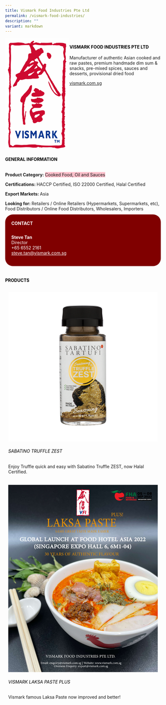 ```yaml
---
title: Vismark Food Industries Pte Ltd
permalink: /vismark-food-industries/
description: ""
variant: markdown
---
```

<div class="flex-paragraph"> 
<p style="text-transform: uppercase">
</p>
</div> 
<div class="flex-container" style="display: flex; flex-wrap: wrap;"> 
<div class="card sgds" style="flex: 1 1 40%; display: block;">
<img src="/images/vismark_logo.jpg">
</div> 
<div class="card-sgds" style="flex: 1 1 58%; display: block; margin-left: 3px"> 
<h4 style="text-transform: uppercase; color: black;">
<b>VISMARK FOOD INDUSTRIES PTE LTD 
</b>
</h4> 
<p>Manufacturer of authentic Asian cooked and raw pastes, premium handmade dim sum &amp; snacks, pre-mixed spices, sauces and desserts, provisional dried food
</p> 
<p>
<a href="https://vismark.com.sg" target="_blank">vismark.com.sg
</a>
</p> 
</div> 
</div> 
<h4 style="text-transform: uppercase; color: black;">
<b>General Information
</b>
</h4> 
<div class="flex-container" style="display: flex; flex-wrap: wrap;"> 
<div class="card sgds" style="flex: 1 1 65%; display: block; align-self: stretch"> 
<div class="flex-paragraph"> 
<p>
<b>Product Category: 
</b>
<span style="background-color: pink; border-radius: 10 px;">Cooked Food, Oil and Sauces
</span>
</p> 
<p>
<b>Certifications: 
</b>HACCP Certified, ISO 22000 Certified, Halal Certified
</p> 
<p>
<b>Export Markets: 
</b>Asia
</p> 
<p style="margin-bottom: 10px;">
<b>Looking for: 
</b>Retailers / Online Retailers (Hypermarkets, Supermarkets, etc), Food Distributors / Online Food Distributors, Wholesalers, Importers
</p> 
</div> 
</div> 
<div class="card sgds" style="flex: 1 1 35%; padding: 10px; display: block; background-color: maroon; border-radius: 25px; align-self: center;"> 
<h4 style="color: white; margin-top: 10px; margin-left: 10px;">CONTACT
</h4> 
<div class="flex-paragraph"> 
<p style="padding: 10px; color: white;">
<b>Steve Tan
</b>
<br>Director
<br>+65 6552 2161
<br>
<a href="mailto:steve.tan@vismark.com.sg" style="color: white;">steve.tan@vismark.com.sg
</a>
</p> 
</div> 
</div> 
</div> 
<br> 
<h4 style="text-transform: uppercase; color: black;">
<b>products
</b>
</h4> 
<div style="display: flex; flex-wrap: wrap;"> 
<div class="card sgds" style="flex: 1 1 47%; margin: 10px; display: block;"> 
<div class="flex-image" style="display: block;">
<img src="/images/vismark_product1.png">
</div> 
<div class="flex-paragraph"> 
<h6 style="text-transform: uppercase; color: black;">Sabatino Truffle ZEST
</h6> 
<p>Enjoy Truffle quick and easy with Sabatino Truffle ZEST, now Halal Certified.
</p>
</div> 
</div> 
<div class="card sgds" style="flex: 1 1 47%; margin: 10px; display: block;"> 
<div class="flex-image" style="display: block;">
<img src="/images/vismark_product2.jpg">
</div> 
<div class="flex-paragraph"> 
<h6 style="text-transform: uppercase; color: black;">Vismark Laksa Paste PLUS
</h6> 
<p>Vismark famous Laksa Paste now improved and better!
</p>
</div> 
</div> 
</div>